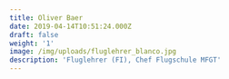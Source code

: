 ```yaml
---
title: Oliver Baer
date: 2019-04-14T10:51:24.000Z
draft: false
weight: '1'
image: /img/uploads/fluglehrer_blanco.jpg
description: 'Fluglehrer (FI), Chef Flugschule MFGT'
---
```

